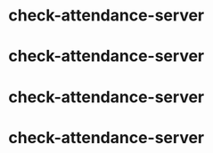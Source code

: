 # check-attendance-server
# check-attendance-server
# check-attendance-server
# check-attendance-server
